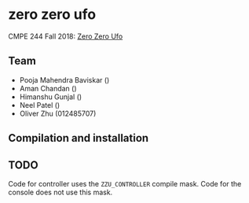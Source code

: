 # zero zero ufo

CMPE 244 Fall 2018: [Zero Zero Ufo](http://socialledge.com/sjsu/index.php/F18:_Zero_Zero_UFO)

## Team

- Pooja Mahendra Baviskar ()
- Aman Chandan ()
- Himanshu Gunjal ()
- Neel Patel ()
- Oliver Zhu (012485707)

## Compilation and installation

## TODO

Code for controller uses the `ZZU_CONTROLLER` compile mask. Code for the console does not use this mask.